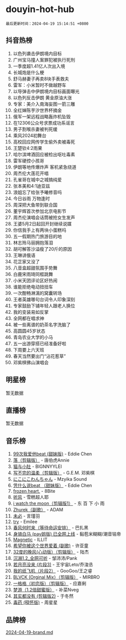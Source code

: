 # douyin-hot-hub

`最后更新时间：2024-04-19 15:14:51 +0800`

## 抖音热榜

1. 以色列袭击伊朗境内目标
1. 广州宝马撞人案罪犯被执行死刑
1. 一季度超1.41亿人次出入境
1. 长城炮是什么梗
1. 舒马赫妻子再卖8块手表救夫
1. 雷军：小米暂时不做越野车
1. 以导弹击中伊朗境内目标画面曝光
1. 以色列反击伊朗 黄金原油大涨
1. 专家：美介入南海妄图一箭三雕
1. 全红婵陈芋汐世界杯摘金
1. 俄军一架远程战略轰炸机坠毁
1. 在12306公众号求票成功系谣言
1. 男子割喉杀妻被判死缓
1. 乘风2024初舞台
1. 高校回应网传学生偷外卖被毒死
1. 王楚钦4:2雨果
1. 哈尔滨啤酒回应被检出呕吐毒素
1. 雷军硬控小孩哥
1. 伊朗等地传爆炸声 客机紧急绕道
1. 周杰伦大莲花开唱
1. 孔雀哥在城中之城搞纯爱
1. 张本美和4:1迪亚兹
1. 浪姐忘了给张予曦修音吗
1. 今日谷雨 万物逢时
1. 周深把大鱼带到联合国
1. 董宇辉首次参加北京电影节
1. 周杰伦演唱会话筒被抢女生发声
1. 王婆5月2日起回开封继续说媒
1. 你信我手上有两块小蛋糕吗
1. 五一假期热门旅游目的地
1. 林志玲马丽拥抱落泪
1. 胡可解答沙溢瘦了20斤的原因
1. 王琳讲俄语
1. 花芷家又没了
1. 八音盒超甜氛围手势舞
1. 白鹿宋雨琦同框跳舞
1. 小米天团评论区好热闹
1. 谁能拒绝电动扭扭车
1. 一次酣畅淋漓的窝囊转场
1. 王者英雄哪句台词令人印象深刻
1. 专家鼓励下铺年轻人跟老人换位
1. 我的变装易如反掌
1. 全网都在唱求神
1. 被一些离谱的奶茶名字洗脑了
1. 高圆圆45岁状态
1. 青岛农业大学的小马
1. 五一出游穿搭已经准备好啦
1. 下周要上六天班
1. 春天当然要出门“沾花惹草”
1. 邓紫棋佛山演唱会

## 明星榜

暂无数据

## 直播榜

暂无数据

## 音乐榜

1. [99次我爱他beat (甜妹版)](https://sf5-hl-cdn-tos.douyinstatic.com/obj/tos-cn-ve-2774/ocBPCLaDWFQr2tJdQmEDjGfSYIjegYYPBQZykZ) - Eddie Chen
1. [落（剪辑版）](https://sf5-hl-cdn-tos.douyinstatic.com/obj/tos-cn-ve-2774/o0h6HvN1BBbli9LtU3i5fQIleBQMF5Cg4TZmmC) - 唐伯虎Annie
1. [猫与小肚](https://sf5-hl-cdn-tos.douyinstatic.com/obj/tos-cn-ve-2774/osZeoClMECgK8DYl6VebABgbchEtPYQjZEnRtd) - BIGNNYYLEI
1. [写不完的温柔（剪辑版）](https://sf5-hl-cdn-tos.douyinstatic.com/obj/tos-cn-ve-2774/oYBzzZQJ233GfwkemJJffAIWgeIYrjZfWhHTcG) - G.E.M. 邓紫棋
1. [にこにこわんちゃん](https://sf3-cdn-tos.douyinstatic.com/obj/tos-cn-ve-2774/ooyIapOMDeFipMOAMzingeei01o1UXJZQDlbCr) - Mzyika Sound
1. [凭什么说beat （甜妹版）](https://sf6-cdn-tos.douyinstatic.com/obj/tos-cn-ve-2774/o4jT7FfmgeMO96zHaEAeIMFE8U1qkL6UDqDuCy) - Eddie Chen
1. [frozen heart.](https://sf5-hl-cdn-tos.douyinstatic.com/obj/tos-cn-ve-2774/oIIWJfyjIACZA9zQMtnJ6hQQhFC4vhCupoRBsO) - 8Bite
1. [听风](https://sf5-hl-cdn-tos.douyinstatic.com/obj/tos-cn-ve-2774/oAPa3yDDDIZygYzQdBemCAIngcCeEARgbQDtJC) - 雪糕超人耶
1. [i watch the moon（剪辑版1）](https://sf5-hl-cdn-tos.douyinstatic.com/obj/tos-cn-ve-2774/o0I9mSChzHZANMJIEBfkCQzzg6N5WAcVtqft9P) - 东 百 下 小 雨
1. [Zhurek（副歌）](https://sf3-cdn-tos.douyinstatic.com/obj/tos-cn-ve-2774/ooQm8FBZQDlf0btEYgVpCcSCQfrdJGBEKZYBGS) - ADAM
1. [未必](https://sf5-hl-cdn-tos.douyinstatic.com/obj/tos-cn-ve-2774/ogntQMFnKQDZUgTCYuJgfLEtleYZZFxBQqhhFB) - 言瑾羽
1. [try](https://sf3-cdn-tos.douyinstatic.com/obj/tos-cn-ve-2774/oMCYLreazYIFEgVb1vQdrJnJTbe8DDfiCA6gKw) - Emilee
1. [春风何时来（等待命运安排）](https://sf5-hl-cdn-tos.douyinstatic.com/obj/tos-cn-ve-2774/oICBNbD3gelMfB4WgiD1KI2jQtXZE2FgHLwtsl) - 巴扎黑
1. [身骑白马 (pay姐版) 已全网上线](https://sf5-hl-cdn-tos.douyinstatic.com/obj/tos-cn-ve-2774/oQLO5ZgLsFkaDhdIIveF2zUCgfweY0gWaH4AQG) - 黏苞米糊糊/潮音铭帝
1. [Magnetic](https://sf5-hl-cdn-tos.douyinstatic.com/obj/tos-cn-ve-2774/oAQCYdBNZfLACGDmVFAsfAtpy32tqErgQ3XgBN) - ILLIT
1. [希望你被这个世界爱着 (副歌)](https://sf5-hl-cdn-tos.douyinstatic.com/obj/tos-cn-ve-2774/oUHCmWQfZlE3QQBKBeD8rCFLpJzPgCpImhsxMt) - 许亚童
1. [32度的晚风(心动版）（剪辑版）](https://sf5-hl-cdn-tos.douyinstatic.com/obj/tos-cn-ve-2774/owNyabsyWdzUulxhoJfK8IBXgp0UMQAHpvGh2B) - 陆杰
1. [沉溺1.2_全网可听](https://sf5-hl-cdn-tos.douyinstatic.com/obj/tos-cn-ve-2774/ok2QoiBqsWAX9McZmWiI9gAB0EzwD4Xj6yfmtH) - 邹沛沛/Pank
1. [若月亮没来 (片段3)](https://sf5-hl-cdn-tos.douyinstatic.com/obj/tos-cn-ve-2774/okfyEUsGW1B1ovJi5JiN9IjvAT2lMwA054GoEB) - 王宇宙Leto/乔浚丞
1. [我的纸飞机（片段2）](https://sf3-cdn-tos.douyinstatic.com/obj/tos-cn-ve-2774/oM2ZrKcg2CD5AeRB2gkeXOFB1IxAGJdZPazYHf) - GooGoo/王之睿
1. [BLVCK (Orginal Mix）（剪辑版）](https://sf5-hl-cdn-tos.douyinstatic.com/obj/tos-cn-ve-2774/osnDnwSfQThtCz8BikQnbAAZHwC8YcmgvnnlYf) - MIRBRO
1. [一格格（初恋版）（剪辑版）](https://sf5-hl-cdn-tos.douyinstatic.com/obj/tos-cn-ve-2774/oMYnkPNcQLgltBoyTHDAMiQCDxDOePzQxgbeZU) - 应嘉俐
1. [梦游（1.2倍甜蜜版）](https://sf5-hl-cdn-tos.douyinstatic.com/obj/tos-cn-ve-2774/o4gyAUm8hwufoEABmwVIiQtHsFuGzAEEWtNMzo) - 补菜Nveg
1. [其实都没有 (剪辑版2)](https://sf3-cdn-tos.douyinstatic.com/obj/tos-cn-ve-2774/oEBNQenHZtBhxYjGgUDQk0BCHTigQafgFlbQ7k) - 于冬然
1. [毒药 (释怀版)](https://sf5-hl-cdn-tos.douyinstatic.com/obj/tos-cn-ve-2774/oYILMEAzspdZBIzy4frJNB8ZHPHWAhiwowd4Ad) - 周星星

## 品牌榜

[2024-04-19-brand.md](2024-04-19-brand.md)
